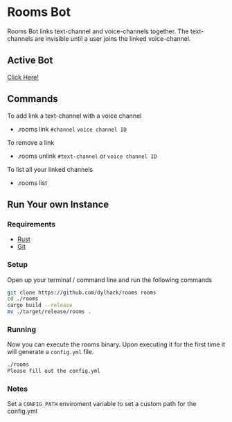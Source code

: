 # Rooms Bot
Rooms Bot links text-channel and voice-channels together. The text-channels are invisible until a 
user joins the linked voice-channel.

## Active Bot
[Click Here!](https://discord.com/oauth2/authorize?client_id=750816469557837926&scope=bot&permissions=268438592)

## Commands
To add link a text-channel with a voice channel
 * .rooms link `#channel` `voice channel ID`

To remove a link
 * .rooms unlink `#text-channel` or `voice channel ID`

To list all your linked channels
 * .rooms list


## Run Your own Instance

### Requirements
 * [Rust](https://www.rust-lang.org/tools/install)
 * [Git](https://git-scm.com/downloads)

### Setup
Open up your terminal / command line and run the following commands

```sh
git clone https://github.com/dylhack/rooms rooms
cd ./rooms
cargo build --release
mv ./target/release/rooms .
```

### Running
Now you can execute the rooms binary. Upon executing it for the first time it will generate a 
`config.yml` file.
```sh
./rooms
Please fill out the config.yml
```

### Notes
Set a `CONFIG_PATH` enviroment variable to set a custom path for the config.yml
